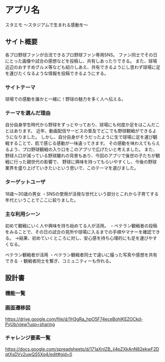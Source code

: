 # アプリ名
スタエモ
〜スタジアムで生まれる感動を〜

## サイト概要
各プロ野球ファンが合流できるプロ野球ファン専用SNS。
ファン同士でその日にとった画像や試合の感想などを投稿し、共有しあったりできる。
また、球場近辺のおすすめグルメ等なども紹介しあえ、共有できるようにし思わず球場に足を運びたくなるような情報を投稿できるようにする。

### サイトテーマ
球場での感動を誰かと一緒に！野球の魅力を多く人へ伝える。

### テーマを選んだ理由
自分自身学生時代から野球をずっとやっており、球場にも何度か足をはこんだことはあります。
近年、動画配信サービスの普及でどこでも野球観戦ができるようになりました。
しかし、自分自身がそうだったように生で球場に足を運び観戦することで、肌で感じる感動が一味違ってきます。
その感動を味わえてもらえるよう、プロ野球観戦の入り口をこのアプリで広げたいと考えました。
また、野球人口が減っている野球離れの背景もあり、今回のアプリで後世の子たちが観戦に行った親世代の影響で、
野球に興味を持ってもらいやすくし、今後の野球業界を盛り上げていきたいという思いで、このテーマを選びました。

### ターゲットユーザ
18歳〜30歳の男女
・SNSの使用が活発な世代という部分とこれから子育てする年代ということでここに絞りました。

### 主な利用シーン
初めて観戦にいく人や興味を持ち始めてる人が活用。
・ベテラン観戦者の投稿をみることで、その日の試合の見所や球場に入るまでの手順やマナーを確認できる。
→結果、初めていくところに対し、安心感を持ち心理的にも足を運びやすくなる。

ベテラン観戦者が活用
・ベテラン観戦者同士で違いに撮った写真や感想を共有できる
・観戦者同士を繋ぎ、コミュニティーも作れる。

## 設計書

### 機能一覧

### 画面遷移図
https://drive.google.com/file/d/1H3gRa_hpO5F74eceBohlKEZOCkd-PyUb/view?usp=sharing

### チャレンジ要素一覧
https://docs.google.com/spreadsheets/d/171aXnlZB_ji4pZXkAnN82ekwF2DqtXsDVv2uwQS5Xq4/edit#gid=0
